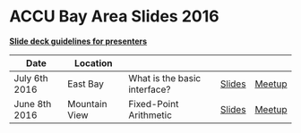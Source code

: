 # ACCU Bay Area Slides 2016 

**[Slide deck guidelines for presenters](https://github.com/accuBayArea/accu_bay_area_slides_2016/blob/master/SLIDE_DECK_GUIDELINES.md)**

| Date          | Location      |                              |                                                                                                                    |                                                                 |
|---------------|---------------|------------------------------|--------------------------------------------------------------------------------------------------------------------|-----------------------------------------------------------------|
| July 6th 2016 | East Bay      | What is the basic interface? | [Slides](https://github.com/accuBayArea/accu_bay_area_slides_2016/raw/master/july/what_is_the_basic_interface.pdf) | [Meetup](http://www.meetup.com/ACCU-Bay-Area/events/231781602/) |
| June 8th 2016 | Mountain View | Fixed-Point Arithmetic       | [Slides](https://github.com/accuBayArea/accu_bay_area_slides_2016/raw/master/june/fixed_point_arithmetic.pdf)      | [Meetup](http://www.meetup.com/ACCU-Bay-Area/events/230683461/) |

